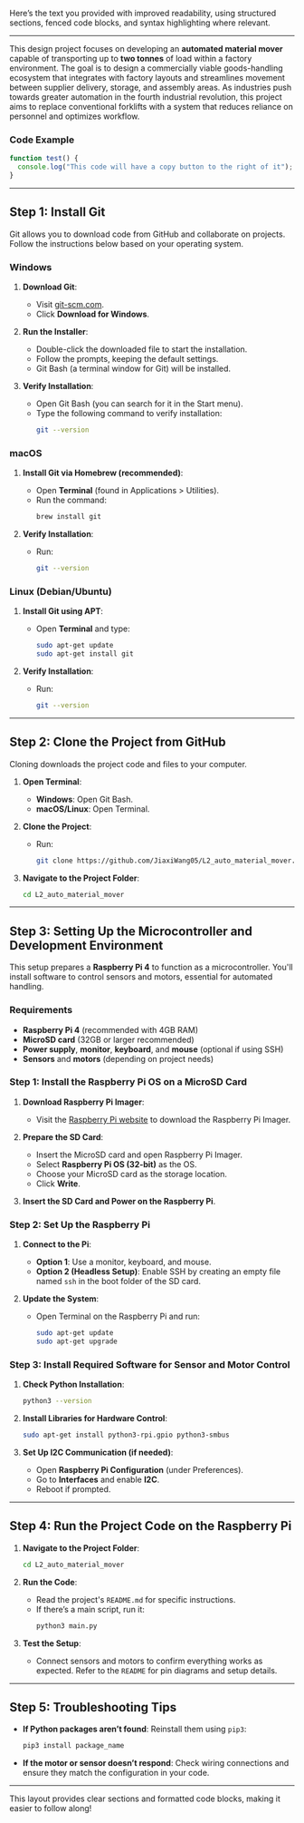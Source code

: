 Here’s the text you provided with improved readability, using structured sections, fenced code blocks, and syntax highlighting where relevant.

---

This design project focuses on developing an **automated material mover** capable of transporting up to **two tonnes** of load within a factory environment. The goal is to design a commercially viable goods-handling ecosystem that integrates with factory layouts and streamlines movement between supplier delivery, storage, and assembly areas. As industries push towards greater automation in the fourth industrial revolution, this project aims to replace conventional forklifts with a system that reduces reliance on personnel and optimizes workflow.

### Code Example
```javascript
function test() {
  console.log("This code will have a copy button to the right of it");
}
```

---

## Step 1: Install Git

Git allows you to download code from GitHub and collaborate on projects. Follow the instructions below based on your operating system.

### Windows

1. **Download Git**:  
   - Visit [git-scm.com](https://git-scm.com/).
   - Click **Download for Windows**.

2. **Run the Installer**:  
   - Double-click the downloaded file to start the installation.
   - Follow the prompts, keeping the default settings.
   - Git Bash (a terminal window for Git) will be installed.

3. **Verify Installation**:
   - Open Git Bash (you can search for it in the Start menu).
   - Type the following command to verify installation:
     ```bash
     git --version
     ```

### macOS

1. **Install Git via Homebrew (recommended)**:
   - Open **Terminal** (found in Applications > Utilities).
   - Run the command:
     ```bash
     brew install git
     ```

2. **Verify Installation**:
   - Run:
     ```bash
     git --version
     ```

### Linux (Debian/Ubuntu)

1. **Install Git using APT**:
   - Open **Terminal** and type:
     ```bash
     sudo apt-get update
     sudo apt-get install git
     ```

2. **Verify Installation**:
   - Run:
     ```bash
     git --version
     ```

---

## Step 2: Clone the Project from GitHub

Cloning downloads the project code and files to your computer.

1. **Open Terminal**:
   - **Windows**: Open Git Bash.
   - **macOS/Linux**: Open Terminal.

2. **Clone the Project**:
   - Run:
     ```bash
     git clone https://github.com/JiaxiWang05/L2_auto_material_mover.git
     ```

3. **Navigate to the Project Folder**:
   ```bash
   cd L2_auto_material_mover
   ```

---

## Step 3: Setting Up the Microcontroller and Development Environment

This setup prepares a **Raspberry Pi 4** to function as a microcontroller. You'll install software to control sensors and motors, essential for automated handling.

### Requirements
- **Raspberry Pi 4** (recommended with 4GB RAM)
- **MicroSD card** (32GB or larger recommended)
- **Power supply**, **monitor**, **keyboard**, and **mouse** (optional if using SSH)
- **Sensors** and **motors** (depending on project needs)

### Step 1: Install the Raspberry Pi OS on a MicroSD Card

1. **Download Raspberry Pi Imager**:
   - Visit the [Raspberry Pi website](https://www.raspberrypi.org/downloads/) to download the Raspberry Pi Imager.

2. **Prepare the SD Card**:
   - Insert the MicroSD card and open Raspberry Pi Imager.
   - Select **Raspberry Pi OS (32-bit)** as the OS.
   - Choose your MicroSD card as the storage location.
   - Click **Write**.

3. **Insert the SD Card and Power on the Raspberry Pi**.

### Step 2: Set Up the Raspberry Pi

1. **Connect to the Pi**:
   - **Option 1**: Use a monitor, keyboard, and mouse.
   - **Option 2 (Headless Setup)**: Enable SSH by creating an empty file named `ssh` in the boot folder of the SD card.

2. **Update the System**:
   - Open Terminal on the Raspberry Pi and run:
     ```bash
     sudo apt-get update
     sudo apt-get upgrade
     ```

### Step 3: Install Required Software for Sensor and Motor Control

1. **Check Python Installation**:
   ```bash
   python3 --version
   ```

2. **Install Libraries for Hardware Control**:
   ```bash
   sudo apt-get install python3-rpi.gpio python3-smbus
   ```

3. **Set Up I2C Communication (if needed)**:
   - Open **Raspberry Pi Configuration** (under Preferences).
   - Go to **Interfaces** and enable **I2C**.
   - Reboot if prompted.

---

## Step 4: Run the Project Code on the Raspberry Pi

1. **Navigate to the Project Folder**:
   ```bash
   cd L2_auto_material_mover
   ```

2. **Run the Code**:
   - Read the project's `README.md` for specific instructions.
   - If there’s a main script, run it:
     ```bash
     python3 main.py
     ```

3. **Test the Setup**:
   - Connect sensors and motors to confirm everything works as expected. Refer to the `README` for pin diagrams and setup details.

---

## Step 5: Troubleshooting Tips

- **If Python packages aren’t found**: Reinstall them using `pip3`:
  ```bash
  pip3 install package_name
  ```

- **If the motor or sensor doesn’t respond**: Check wiring connections and ensure they match the configuration in your code.

---

This layout provides clear sections and formatted code blocks, making it easier to follow along!
